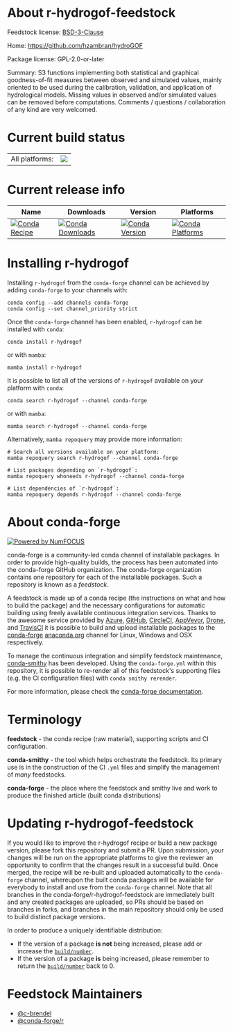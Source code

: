 About r-hydrogof-feedstock
==========================

Feedstock license: [BSD-3-Clause](https://github.com/conda-forge/r-hydrogof-feedstock/blob/main/LICENSE.txt)

Home: https://github.com/hzambran/hydroGOF

Package license: GPL-2.0-or-later

Summary: S3 functions implementing both statistical and graphical goodness-of-fit measures between observed and simulated values, mainly oriented to be used during the calibration, validation, and application of hydrological models. Missing values in observed and/or simulated values can be removed before computations. Comments / questions / collaboration of any kind are very welcomed.

Current build status
====================


<table><tr><td>All platforms:</td>
    <td>
      <a href="https://dev.azure.com/conda-forge/feedstock-builds/_build/latest?definitionId=17225&branchName=main">
        <img src="https://dev.azure.com/conda-forge/feedstock-builds/_apis/build/status/r-hydrogof-feedstock?branchName=main">
      </a>
    </td>
  </tr>
</table>

Current release info
====================

| Name | Downloads | Version | Platforms |
| --- | --- | --- | --- |
| [![Conda Recipe](https://img.shields.io/badge/recipe-r--hydrogof-green.svg)](https://anaconda.org/conda-forge/r-hydrogof) | [![Conda Downloads](https://img.shields.io/conda/dn/conda-forge/r-hydrogof.svg)](https://anaconda.org/conda-forge/r-hydrogof) | [![Conda Version](https://img.shields.io/conda/vn/conda-forge/r-hydrogof.svg)](https://anaconda.org/conda-forge/r-hydrogof) | [![Conda Platforms](https://img.shields.io/conda/pn/conda-forge/r-hydrogof.svg)](https://anaconda.org/conda-forge/r-hydrogof) |

Installing r-hydrogof
=====================

Installing `r-hydrogof` from the `conda-forge` channel can be achieved by adding `conda-forge` to your channels with:

```
conda config --add channels conda-forge
conda config --set channel_priority strict
```

Once the `conda-forge` channel has been enabled, `r-hydrogof` can be installed with `conda`:

```
conda install r-hydrogof
```

or with `mamba`:

```
mamba install r-hydrogof
```

It is possible to list all of the versions of `r-hydrogof` available on your platform with `conda`:

```
conda search r-hydrogof --channel conda-forge
```

or with `mamba`:

```
mamba search r-hydrogof --channel conda-forge
```

Alternatively, `mamba repoquery` may provide more information:

```
# Search all versions available on your platform:
mamba repoquery search r-hydrogof --channel conda-forge

# List packages depending on `r-hydrogof`:
mamba repoquery whoneeds r-hydrogof --channel conda-forge

# List dependencies of `r-hydrogof`:
mamba repoquery depends r-hydrogof --channel conda-forge
```


About conda-forge
=================

[![Powered by
NumFOCUS](https://img.shields.io/badge/powered%20by-NumFOCUS-orange.svg?style=flat&colorA=E1523D&colorB=007D8A)](https://numfocus.org)

conda-forge is a community-led conda channel of installable packages.
In order to provide high-quality builds, the process has been automated into the
conda-forge GitHub organization. The conda-forge organization contains one repository
for each of the installable packages. Such a repository is known as a *feedstock*.

A feedstock is made up of a conda recipe (the instructions on what and how to build
the package) and the necessary configurations for automatic building using freely
available continuous integration services. Thanks to the awesome service provided by
[Azure](https://azure.microsoft.com/en-us/services/devops/), [GitHub](https://github.com/),
[CircleCI](https://circleci.com/), [AppVeyor](https://www.appveyor.com/),
[Drone](https://cloud.drone.io/welcome), and [TravisCI](https://travis-ci.com/)
it is possible to build and upload installable packages to the
[conda-forge](https://anaconda.org/conda-forge) [anaconda.org](https://anaconda.org/)
channel for Linux, Windows and OSX respectively.

To manage the continuous integration and simplify feedstock maintenance,
[conda-smithy](https://github.com/conda-forge/conda-smithy) has been developed.
Using the ``conda-forge.yml`` within this repository, it is possible to re-render all of
this feedstock's supporting files (e.g. the CI configuration files) with ``conda smithy rerender``.

For more information, please check the [conda-forge documentation](https://conda-forge.org/docs/).

Terminology
===========

**feedstock** - the conda recipe (raw material), supporting scripts and CI configuration.

**conda-smithy** - the tool which helps orchestrate the feedstock.
                   Its primary use is in the construction of the CI ``.yml`` files
                   and simplify the management of *many* feedstocks.

**conda-forge** - the place where the feedstock and smithy live and work to
                  produce the finished article (built conda distributions)


Updating r-hydrogof-feedstock
=============================

If you would like to improve the r-hydrogof recipe or build a new
package version, please fork this repository and submit a PR. Upon submission,
your changes will be run on the appropriate platforms to give the reviewer an
opportunity to confirm that the changes result in a successful build. Once
merged, the recipe will be re-built and uploaded automatically to the
`conda-forge` channel, whereupon the built conda packages will be available for
everybody to install and use from the `conda-forge` channel.
Note that all branches in the conda-forge/r-hydrogof-feedstock are
immediately built and any created packages are uploaded, so PRs should be based
on branches in forks, and branches in the main repository should only be used to
build distinct package versions.

In order to produce a uniquely identifiable distribution:
 * If the version of a package **is not** being increased, please add or increase
   the [``build/number``](https://docs.conda.io/projects/conda-build/en/latest/resources/define-metadata.html#build-number-and-string).
 * If the version of a package **is** being increased, please remember to return
   the [``build/number``](https://docs.conda.io/projects/conda-build/en/latest/resources/define-metadata.html#build-number-and-string)
   back to 0.

Feedstock Maintainers
=====================

* [@c-brendel](https://github.com/c-brendel/)
* [@conda-forge/r](https://github.com/orgs/conda-forge/teams/r/)

